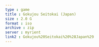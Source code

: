 ```yaml
---
type : game
title : Gokujou Seitokai (Japan)
size : 2.0 G
format : iso
archive : zip
server : myrient
link2 : Gokujou%20Seitokai%20%28Japan%29
---
```

